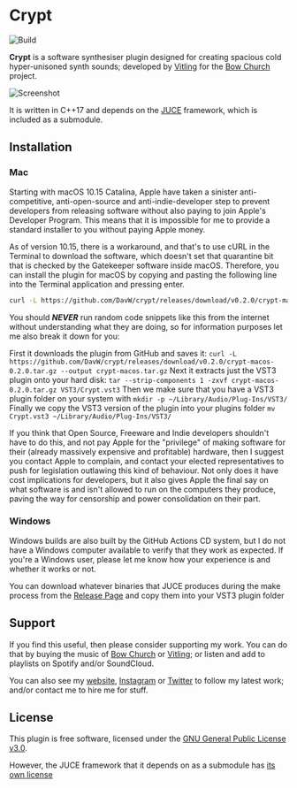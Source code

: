 
# Crypt
![Build](https://github.com/DavW/crypt/workflows/Build/badge.svg)

**Crypt** is a software synthesiser plugin designed for creating spacious cold hyper-unisoned
synth sounds; developed by [Vitling](https://www.vitling.xyz) for the [Bow Church](http://bowchurch.bandcamp.com/) project.

![Screenshot](https://github.com/DavW/crypt/blob/main/screenshot.jpg?raw=true)

It is written in C++17 and depends on the [JUCE](https://github.com/juce-framework/JUCE) framework, which is
included as a submodule.

## Installation

### Mac

Starting with macOS 10.15 Catalina, Apple have taken a sinister anti-competitive, anti-open-source and anti-indie-developer step to prevent
developers from releasing software without also paying to join Apple's Developer Program. This means that it is impossible
for me to provide a standard installer to you without paying Apple money.

As of version 10.15, there is a workaround, and that's to use cURL in the Terminal to download the software, which doesn't
set that quarantine bit that is checked by the Gatekeeper software inside macOS. Therefore, you can install the plugin for macOS by copying and
pasting the following line into the Terminal application and pressing enter.

```sh
curl -L https://github.com/DavW/crypt/releases/download/v0.2.0/crypt-macos-0.2.0.tar.gz --output crypt-macos.tar.gz && tar --strip-components 1 -zxvf crypt-macos-0.2.0.tar.gz VST3/Crypt.vst3 && mkdir -p ~/Library/Audio/Plug-Ins/VST3/ && mv Crypt.vst3 ~/Library/Audio/Plug-Ins/VST3/ && echo "Crypt VST3 plugin installed successfully"
```
You should ***NEVER*** run random code snippets like this from the internet without understanding what they are doing, so for information purposes let me also break it down for you:

First it downloads the plugin from GitHub and saves it:
`curl -L https://github.com/DavW/crypt/releases/download/v0.2.0/crypt-macos-0.2.0.tar.gz --output crypt-macos.tar.gz`
Next it extracts just the VST3 plugin onto your hard disk: `tar --strip-components 1 -zxvf crypt-macos-0.2.0.tar.gz VST3/Crypt.vst3`
Then we make sure that you have a VST3 plugin folder on your system with `mkdir -p ~/Library/Audio/Plug-Ins/VST3/`
Finally we copy the VST3 version of the plugin into your plugins folder
`mv Crypt.vst3 ~/Library/Audio/Plug-Ins/VST3/`

If you think that Open Source, Freeware and Indie developers shouldn't have to do this, and not pay Apple for the "privilege" of making software
for their (already massively expensive and profitable) hardware, then I suggest you contact Apple to complain, and contact your elected representatives
to push for legislation outlawing this kind of behaviour. Not only does it have cost implications for developers, but it also gives Apple the final
say on what software is and isn't allowed to run on the computers they produce, paving the way for censorship and power consolidation on their part.

### Windows

Windows builds are also built by the GitHub Actions CD system, but I do not have a Windows computer available to verify that they work
as expected. If you're a Windows user, please let me know how your experience is and whether it works or not.

You can download whatever binaries that JUCE produces during the make process from the [Release Page](https://github.com/DavW/crypt/releases/tag/v0.2.0) and copy them into your VST3 plugin folder

## Support

If you find this useful, then please consider supporting my work. You can do that by buying the music of [Bow Church](https://bowchurch.bandcamp.com)
or [Vitling](https://vitling.bandcamp.com); or listen and add to playlists on Spotify and/or SoundCloud.

You can also see my [website](https://www.vitling.xyz), [Instagram](https://instagram.com/vvitling) or [Twitter](https://twitter.com/vvitling) to follow
my latest work; and/or contact me to hire me for stuff.

## License

This plugin is free software, licensed under the [GNU General Public License v3.0](https://www.gnu.org/licenses/gpl-3.0.html). 

However, the JUCE framework that it depends on as a submodule has [its own license](https://github.com/juce-framework/JUCE/blob/master/LICENSE.md)